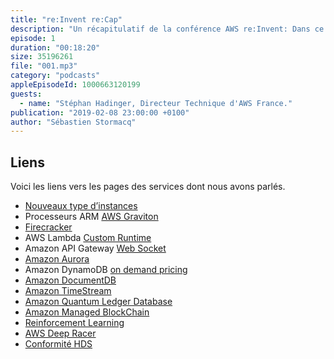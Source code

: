 ```yaml
---
title: "re:Invent re:Cap"
description: "Un récapitulatif de la conférence AWS re:Invent: Dans ce premier épisode, nous revenons sur les principales nouveautés annoncées lors de la conférence re:Invent à Las Vegas."
episode: 1
duration: "00:18:20"
size: 35196261
file: "001.mp3"
category: "podcasts"
appleEpisodeId: 1000663120199
guests:
  - name: "Stéphan Hadinger, Directeur Technique d'AWS France."
publication: "2019-02-08 23:00:00 +0100"
author: "Sébastien Stormacq"
---
```


## Liens

Voici les liens vers les pages des services dont nous avons parlés.

- [Nouveaux type d’instances](https://aws.amazon.com/ec2/instance-types/)
- Processeurs ARM [AWS Graviton](https://aws.amazon.com/blogs/aws/new-ec2-instances-a1-powered-by-arm-based-aws-graviton-processors/
)
- [Firecracker](https://firecracker-microvm.github.io/)
- AWS Lambda [Custom Runtime](https://aws.amazon.com/blogs/aws/new-for-aws-lambda-use-any-programming-language-and-share-common-components/)
- Amazon API Gateway [Web Socket](https://aws.amazon.com/blogs/compute/announcing-websocket-apis-in-amazon-api-gateway/)
- [Amazon Aurora](https://aws.amazon.com/rds/aurora/)
- Amazon DynamoDB [on demand pricing](https://aws.amazon.com/blogs/aws/amazon-dynamodb-on-demand-no-capacity-planning-and-pay-per-request-pricing/)
- [Amazon DocumentDB](https://aws.amazon.com/blogs/aws/new-amazon-documentdb-with-mongodb-compatibility-fast-scalable-and-highly-available/)
- [Amazon TimeStream](https://aws.amazon.com/about-aws/whats-new/2018/11/announcing-amazon-timestream/)
- [Amazon Quantum Ledger Database](https://aws.amazon.com/about-aws/whats-new/2018/11/introducing-amazon-qldb/)
- [Amazon Managed BlockChain](https://aws.amazon.com/about-aws/whats-new/2018/11/introducing-amazon-managed-blockchain/)
- [Reinforcement Learning](https://aws.amazon.com/about-aws/whats-new/2018/11/amazon-sagemaker-announces-support-for-reinforcement-learning/)
- [AWS Deep Racer](https://aws.amazon.com/blogs/aws/aws-deepracer-go-hands-on-with-reinforcement-learning-at-reinvent/)
- [Conformité HDS](https://aws.amazon.com/blogs/security/aws-achieves-hds-certification/) 